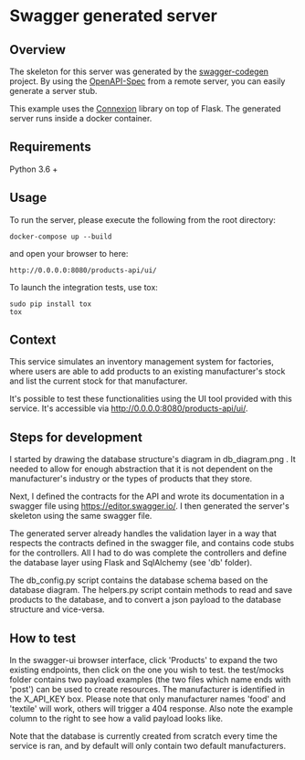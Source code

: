 # Swagger generated server

## Overview
The skeleton for this server was generated by the [swagger-codegen](https://github.com/swagger-api/swagger-codegen) project. By using the
[OpenAPI-Spec](https://github.com/swagger-api/swagger-core/wiki) from a remote server, you can easily generate a server stub.

This example uses the [Connexion](https://github.com/zalando/connexion) library on top of Flask.
The generated server runs inside a docker container.

## Requirements
Python 3.6 +

## Usage
To run the server, please execute the following from the root directory:

```
docker-compose up --build
```

and open your browser to here:

```
http://0.0.0.0:8080/products-api/ui/
```

To launch the integration tests, use tox:
```
sudo pip install tox
tox
```

## Context

This service simulates an inventory management system for factories, where users are able to add products to an existing manufacturer's stock and list the current stock for that manufacturer.

It's possible to test these functionalities using the UI tool provided with this service. It's accessible via http://0.0.0.0:8080/products-api/ui/.

## Steps for development

I started by drawing the database structure's diagram in db_diagram.png . It needed to allow for enough abstraction that it is not dependent on the manufacturer's industry or the types of products that they store.

Next, I defined the contracts for the API and wrote its documentation in a swagger file using https://editor.swagger.io/. I then generated the server's skeleton using the same swagger file.

The generated server already handles the validation layer in a way that respects the contracts defined in the swagger file, and contains code stubs for the controllers. All I had to do was complete the controllers and define the database layer using Flask and SqlAlchemy (see 'db' folder).

The db_config.py script contains the database schema based on the database diagram.
The helpers.py script contain methods to read and save products to the database, and to convert a json payload to the database structure and vice-versa.

## How to test
In the swagger-ui browser interface, click 'Products' to expand the two existing endpoints, then click on the one you wish to test. the test/mocks folder contains two payload examples (the two files which name ends with 'post') can be used to create resources. The manufacturer is identified in the X_API_KEY box. Please note that only manufacturer names 'food' and 'textile' will work, others will trigger a 404 response. Also note the example column to the right to see how a valid payload looks like.

Note that the database is currently created from scratch every time the service is ran, and by default will only contain two default manufacturers.
